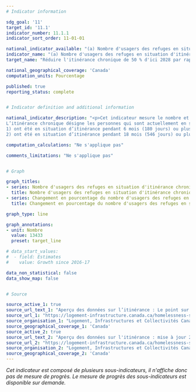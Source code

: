 ```yaml
---
# Indicator information

sdg_goal: '11'
target_id: '11.1'
indicator_number: 11.1.1
indicator_sort_order: 11-01-01

national_indicator_available: "(a) Nombre d'usagers des refuges en situation d'itinérance chronique ; et (b) changement en pourcentage du nombre d'usagers des refuges en situation d'itinérance chronique par rapport au niveau de référence de 2016"
indicator_name: "(a) Nombre d'usagers des refuges en situation d'itinérance chronique ; et (b) changement en pourcentage du nombre d'usagers des refuges en situation d'itinérance chronique par rapport au niveau de référence de 2016"
target_name: "Réduire l'itinérance chronique de 50 % d'ici 2028 par rapport au niveau de référence de 2016"

national_geographical_coverage: 'Canada'
computation_units: Pourcentage

published: true
reporting_status: complete


# Indicator definition and additional information

national_indicator_description: "<p>Cet indicateur mesure le nombre et le changement en pourcentage du nombre d'usagers des refuges en situation d'itinérance chronique.
L’itinérance chronique désigne les personnes qui sont actuellement en situation d’itinérance et qui rencontrent l’un des critères suivants :<br><br>
1) ont été en situation d’itinérance pendant 6 mois (180 jours) ou plus au cours de la dernière année, ou<br>
2) ont été en situation d’itinérance pendant 18 mois (546 jours) ou plus au cours des 3 dernières années. <em>(Directives de Vers un chez-soi : la stratégie canadienne de lutte contre l'itinérance)</em>"

computation_calculations: "Ne s'applique pas"

comments_limitations: "Ne s'applique pas"


# Graph

graph_titles:
- series: Nombre d'usagers des refuges en situation d'itinérance chronique
  title: Nombre d'usagers des refuges en situation d'itinérance chronique
- series: Changement en pourcentage du nombre d'usagers des refuges en situation d'itinérance chronique par rapport au niveau de référence de 2016
  title: Changement en pourcentage du nombre d'usagers des refuges en situation d'itinérance chronique par rapport au niveau de référence de 2016

graph_type: line

graph_annotations:
- unit: Nombre
  value: 13433
  preset: target_line

# data_start_values:
#  - field: Estimates
#    value: Growth since 2016-17

data_non_statistical: false
data_show_map: false


# Source

source_active_1: true
source_url_text_1: "Aperçu des données sur l’itinérance : Le point sur l’Étude nationale sur les refuges 2022"
source_url_1: "https://logement-infrastructure.canada.ca/homelessness-sans-abri/reports-rapports/data-shelter-2022-donnees-refuge-fra.html"
source_organisation_1: "Logement, Infrastructures et Collectivités Canada"
source_geographical_coverage_1: 'Canada'
source_active_2: true
source_url_text_2: "Aperçu des données sur l'itinérance : mise à jour 2018 de l'Étude nationale sur les refuges - Tabulation spécialisé"
source_url_2: "https://logement-infrastructure.canada.ca/homelessness-sans-abri/reports-rapports/data-shelter-2018-donnees-refuge-fra.html"
source_organisation_2: "Logement, Infrastructures et Collectivités Canada"
source_geographical_coverage_2: 'Canada'
---
```

<i> Cet indicateur est composé de plusieurs sous-indicateurs, il n'affiche donc pas de mesure de progrès. Le mesure de progrès des sous-indicateurs est disponible sur demande. </i>